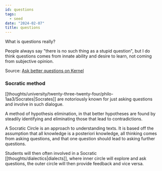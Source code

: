 ```yaml
---
id: questions
tags:
  - seed
date: "2024-02-07"
title: questions
---
```


What is questions really?

People always say "there is no such thing as a stupid question", but I do think questions comes from innate ability and desire to learn, not coming from subjective opinion.

Source: [Ask better questions on Kernel](https://www.kernel.community/en/learn/module-2/better-questions/)

### Socratic method

[[thoughts/university/twenty-three-twenty-four/philo-1aa3/Socrates|Socrates]] are notoriously known for just asking questions and involve in such dialogue.

A method of hypothesis elimination, in that better hypotheses are found by steadily identifying and eliminating those that lead to contradictions.

A Socratic Circle is an approach to understanding texts. It is based off the assumption that all knowledge is a posteriori knowledge, all thinking comes from asking questions, and that one question should lead to asking further questions.

Students will then often involved in a Socratic [[thoughts/dialectics|dialects]], where inner circle will explore and ask questions, the outer circle will then provide feedback and vice versa.
